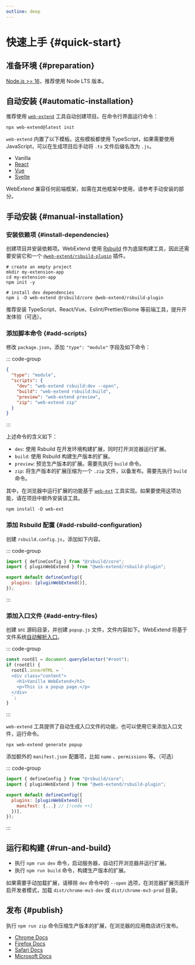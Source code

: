```yaml
---
outline: deep
---
```


# 快速上手 {#quick-start}

## 准备环境 {#preparation}

[Node.js >= 16](https://nodejs.org/en/download)，推荐使用 Node LTS 版本。

## 自动安装 {#automatic-installation}

推荐使用 [`web-extend`](../api/web-extend.md) 工具自动创建项目。在命令行界面运行命令：

```shell
npx web-extend@latest init
```

`web-extend` 内置了以下模板。这些模板都使用 TypeScript，如果需要使用 JavaScript，可以在生成项目后手动将 `.ts` 文件后缀名改为 `.js`。

- Vanilla
- [React](https://react.dev/)
- [Vue](https://vuejs.org/)
- [Svelte](https://svelte.dev/)

WebExtend 兼容任何前端框架，如需在其他框架中使用，请参考手动安装的部分。

## 手动安装 {#manual-installation}

### 安装依赖项 {#install-dependencies}

创建项目并安装依赖项。WebExtend 使用 [Rsbuild](https://rsbuild.dev/) 作为底层构建工具，因此还需要安装它和一个 [`@web-extend/rsbuild-plugin`](../api/rsbuild-plugin.md) 插件。

```shell
# create an empty project
mkdir my-extension-app
cd my-extension-app
npm init -y

# install dev dependencies
npm i -D web-extend @rsbuild/core @web-extend/rsbuild-plugin

```

推荐安装 TypeScript、React/Vue、Eslint/Prettier/Biome 等前端工具，提升开发体验（可选）。

### 添加脚本命令 {#add-scripts}

修改 `package.json`，添加 `"type": "module"` 字段及如下命令：

::: code-group

```json [package.json]
{
  "type": "module",
  "scripts": {
    "dev": "web-extend rsbuild:dev --open",
    "build": "web-extend rsbuild:build",
    "preview": "web-extend preview",
    "zip": "web-extend zip"
  }
}
```

:::

上述命令的含义如下：

- `dev`: 使用 Rsbuild 在开发环境构建扩展，同时打开浏览器运行扩展。
- `build`: 使用 Rsbuild 构建生产版本的扩展。
- `preview`: 预览生产版本的扩展。需要先执行 `build` 命令。
- `zip`: 将生产版本的扩展压缩为一个 `.zip` 文件，以备发布。需要先执行 `build` 命令。

其中，在浏览器中运行扩展的功能基于 [`web-ext`](https://github.com/mozilla/web-ext) 工具实现。如果要使用这项功能，请在项目中额外安装该工具。

```shell
npm install -D web-ext
```

### 添加 Rsbuild 配置 {#add-rsbuild-configuration}

创建 `rsbuild.config.js`，添加如下内容。

::: code-group

```js [rsbuild.config.js]
import { defineConfig } from "@rsbuild/core";
import { pluginWebExtend } from "@web-extend/rsbuild-plugin";

export default defineConfig({
  plugins: [pluginWebExtend()],
});
```

:::

### 添加入口文件 {#add-entry-files}

创建 src 源码目录，并创建 `popup.js` 文件，文件内容如下。WebExtend 将基于文件系统[自动解析入口](entrypoints.md)。

::: code-group

```js [src/popup.js]
const rootEl = document.querySelector("#root");
if (rootEl) {
  rootEl.innerHTML = `
  <div class="content">
    <h1>Vanilla WebExtend</h1>
    <p>This is a popup page.</p>
  </div>
  `;
}
```

:::

`web-extend` 工具提供了自动生成入口文件的功能，也可以使用它来添加入口文件，运行命令。

```shell
npx web-extend generate popup
```

添加额外的 `manifest.json` 配置项，比如 `name` 、`permissions` 等。（可选）

::: code-group

```js [rsbuild.config.js]
import { defineConfig } from "@rsbuild/core";
import { pluginWebExtend } from "@web-extend/rsbuild-plugin";

export default defineConfig({
  plugins: [pluginWebExtend({
    manifest: {...} // [!code ++]
  })],
});
```

:::

## 运行和构建 {#run-and-build}

- 执行 `npm run dev` 命令，启动服务器，自动打开浏览器并运行扩展。
- 执行 `npm run build` 命令，构建生产版本的扩展。

如果需要手动加载扩展，请移除 `dev` 命令中的 `--open` 选项，在浏览器扩展页面开启开发者模式，加载 `dist/chrome-mv3-dev` 或 `dist/chrome-mv3-prod` 目录。

## 发布 {#publish}

执行 `npm run zip` 命令压缩生产版本的扩展，在浏览器的应用商店进行发布。

- [Chrome Docs](https://developer.chrome.com/docs/webstore/publish/)
- [Firefox Docs](https://extensionworkshop.com/documentation/publish/submitting-an-add-on/)
- [Safari Docs](https://developer.apple.com/documentation/safariservices/converting-a-web-extension-for-safari)
- [Microsoft Docs](https://learn.microsoft.com/en-us/microsoft-edge/extensions-chromium/publish/publish-extension)
